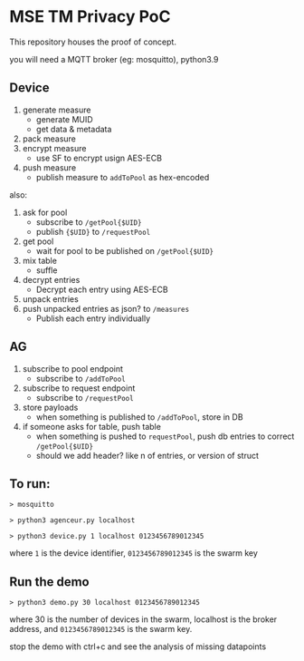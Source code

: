 # MSE TM Privacy PoC

This repository houses the proof of concept.

you will need a MQTT broker (eg: mosquitto), python3.9

## Device
1. generate measure
    * generate MUID
    * get data & metadata
2. pack measure
3. encrypt measure
    * use SF to encrypt usign AES-ECB
4. push measure
    * publish measure to `addToPool` as hex-encoded

also:

1. ask for pool
    * subscribe to `/getPool{$UID}`
    * publish `{$UID}` to `/requestPool`
2. get pool
    * wait for pool to be published on `/getPool{$UID}`
3. mix table
    * suffle
4. decrypt entries
    * Decrypt each entry using  AES-ECB
5. unpack entries
6. push unpacked entries as json? to `/measures`
    * Publish each entry individually


## AG

1. subscribe to pool endpoint
    * subscribe to `/addToPool`
2. subscribe to request endpoint
    * subscribe to `/requestPool`
3. store payloads
    * when something is published to `/addToPool`, store in DB
4. if someone asks for table, push table
    * when something is pushed to `requestPool`, push db entries to correct `/getPool{$UID}`
    * should we add header? like n of entries, or version of struct


## To run:

```shell
> mosquitto
```

```shell
> python3 agenceur.py localhost
```

```shell
> python3 device.py 1 localhost 0123456789012345 
```

where `1` is the device identifier, `0123456789012345` is the swarm key


## Run the demo 

```shell
> python3 demo.py 30 localhost 0123456789012345
```

where 30 is the number of devices in the swarm, localhost is the broker address, and `0123456789012345` is the swarm key.

stop the demo with ctrl+c and see the analysis of missing datapoints
